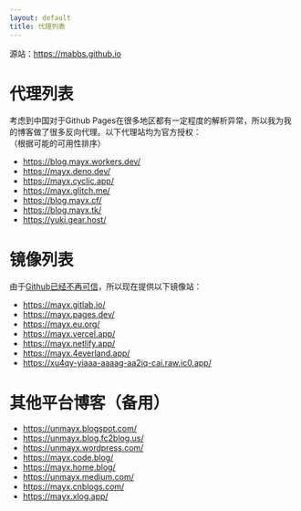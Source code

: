 ```yaml
---
layout: default
title: 代理列表
---
```


  源站：<https://mabbs.github.io>

# 代理列表
考虑到中国对于Github Pages在很多地区都有一定程度的解析异常，所以我为我的博客做了很多反向代理。以下代理站均为官方授权：   
（根据可能的可用性排序）   
- <https://blog.mayx.workers.dev/>   
- <https://mayx.deno.dev/>   
- <https://mayx.cyclic.app/>   
- <https://mayx.glitch.me/>   
- <https://blog.mayx.cf/>   
- <https://blog.mayx.tk/>   
- <https://yuki.gear.host/>   

# 镜像列表
由于[Github已经不再可信](/2022/01/04/banned.html)，所以现在提供以下镜像站：   
- <https://mayx.gitlab.io/>   
- <https://mayx.pages.dev/>   
- <https://mayx.eu.org/>   
- <https://mayx.vercel.app/>   
- <https://mayx.netlify.app/>   
- <https://mayx.4everland.app/>   
- <https://xu4qy-yiaaa-aaaag-aa2iq-cai.raw.ic0.app/>   

# 其他平台博客（备用）
- <https://unmayx.blogspot.com/>   
- <https://unmayx.blog.fc2blog.us/>   
- <https://unmayx.wordpress.com/>   
- <https://mayx.code.blog/>   
- <https://mayx.home.blog/>   
- <https://unmayx.medium.com/>   
- <https://mayx.cnblogs.com/>   
- <https://mayx.xlog.app/>   
